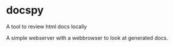 # docspy
A tool to review html docs locally

A simple webserver with a webbrowser to look at generated docs. 
